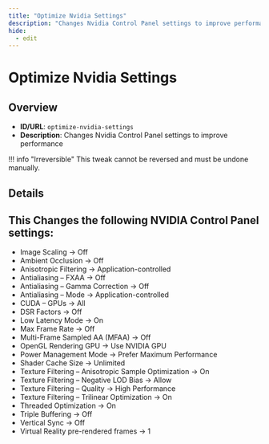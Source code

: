```yaml
---
title: "Optimize Nvidia Settings"
description: "Changes Nvidia Control Panel settings to improve performance"
hide:
  - edit
---
```


<!-- ⚠️ This file is auto-generated. Do not edit manually. -->

# Optimize Nvidia Settings

## Overview
- **ID/URL**: `optimize-nvidia-settings`
- **Description**: Changes Nvidia Control Panel settings to improve performance

!!! info "Irreversible"
    This tweak cannot be reversed and must be undone manually.


## Details

## This Changes the following NVIDIA Control Panel settings:

- Image Scaling → Off
- Ambient Occlusion → Off
- Anisotropic Filtering → Application-controlled
- Antialiasing – FXAA → Off
- Antialiasing – Gamma Correction → Off
- Antialiasing – Mode → Application-controlled
- CUDA – GPUs → All
- DSR Factors → Off
- Low Latency Mode → On
- Max Frame Rate → Off
- Multi-Frame Sampled AA (MFAA) → Off
- OpenGL Rendering GPU → Use NVIDIA GPU
- Power Management Mode → Prefer Maximum Performance
- Shader Cache Size → Unlimited
- Texture Filtering – Anisotropic Sample Optimization → On
- Texture Filtering – Negative LOD Bias → Allow
- Texture Filtering – Quality → High Performance
- Texture Filtering – Trilinear Optimization → On
- Threaded Optimization → On
- Triple Buffering → Off
- Vertical Sync → Off
- Virtual Reality pre-rendered frames → 1
